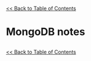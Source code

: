 [<< Back to Table of Contents](README.md)

# MongoDB notes

##


[<< Back to Table of Contents](README.md)
